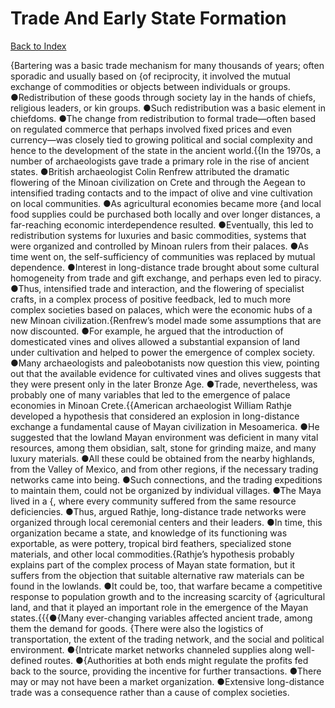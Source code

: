 # Trade And Early State Formation
[Back to Index](https://github.com/windows10010/tpoExtractor/blog/master/README.md)

{Bartering was a basic trade mechanism for many thousands of years; often sporadic and usually based on {of reciprocity, it involved the mutual exchange of commodities or objects between individuals or groups. ●Redistribution of these goods through society lay in the hands of chiefs, religious leaders, or kin groups. ●Such redistribution was a basic element in chiefdoms. ●The change from redistribution to formal trade—often based on regulated commerce that perhaps involved fixed prices and even currency—was closely tied to growing political and social complexity and hence to the development of the state in the ancient world.{{In the 1970s, a number of archaeologists gave trade a primary role in the rise of ancient states. ●British archaeologist Colin Renfrew attributed the dramatic flowering of the Minoan civilization on Crete and through the Aegean to intensified trading contacts and to the impact of olive and vine cultivation on local communities. ●As agricultural economies became more {and local food supplies could be purchased both locally and over longer distances, a far-reaching economic interdependence resulted. ●Eventually, this led to redistribution systems for luxuries and basic commodities, systems that were organized and controlled by Minoan rulers from their palaces. ●As time went on, the self-sufficiency of communities was replaced by mutual dependence. ●Interest in long­-distance trade brought about some cultural homogeneity from trade and gift exchange, and perhaps even led to piracy. ●Thus, intensified trade and interaction, and the flowering of specialist crafts, in a complex process of positive feedback, led to much more complex societies based on palaces, which were the economic hubs of a new Minoan civilization.{Renfrew’s model made some assumptions that are now discounted. ●For example, he argued that the introduction of domesticated vines and olives allowed a substantial expansion of land under cultivation and helped to power the emergence of complex society. ●Many archaeologists and paleobotanists now question this view, pointing out that the available evidence for cultivated vines and olives suggests that they were present only in the later Bronze Age. ●Trade, nevertheless, was probably one of many variables that led to the emergence of palace economies in Minoan Crete.{{American archaeologist William Rathje developed a hypothesis that considered an explosion in long-distance exchange a fundamental cause of Mayan civilization in Mesoamerica. ●He suggested that the lowland Mayan environment was deficient in many vital resources, among them obsidian, salt, stone for grinding maize, and many luxury materials. ●All these could be obtained from the nearby highlands, from the Valley of Mexico, and from other regions, if the necessary trading networks came into being. ●Such connections, and the trading expeditions to maintain them, could not be organized by individual villages. ●The Maya lived in a {, where every community suffered from the same resource deficiencies. ●Thus, argued Rathje, long­-distance trade networks were organized through local ceremonial centers and their leaders. ●In time, this organization became a state, and knowledge of its functioning was exportable, as were pottery, tropical bird feathers, specialized stone materials, and other local commodities.{Rathje’s hypothesis probably explains part of the complex process of Mayan state formation, but it suffers from the objection that suitable alternative raw materials can be found in the lowlands. ●It could be, too, that warfare became a competitive response to population growth and to the increasing scarcity of {agricultural land, and that it played an important role in the emergence of the Mayan states.{{{●{Many ever-changing variables affected ancient trade, among them the demand for goods. {There were also the logistics of transportation, the extent of the trading network, and the social and political environment. ●{Intricate market networks channeled supplies along well-defined routes. ●{Authorities at both ends might regulate the profits fed back to the source, providing the incentive for further transactions. ●There may or may not have been a market organization. ●Extensive long-distance trade was a consequence rather than a cause of complex societies. 